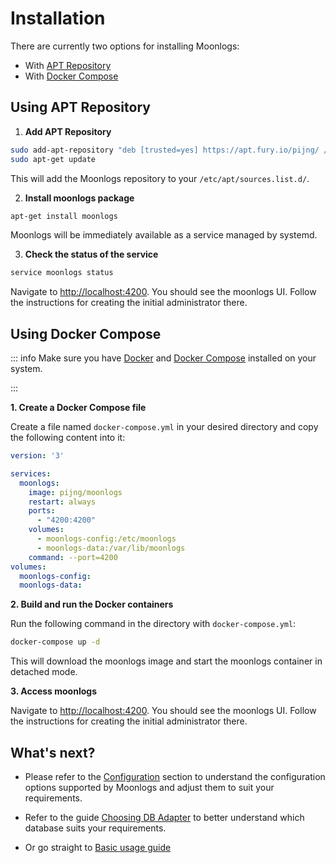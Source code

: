 # Installation

There are currently two options for installing Moonlogs:
* With [APT Repository](#using-apt-repository)
* With [Docker Compose](#using-docker-compose)

## Using APT Repository

1. **Add APT Repository**

```bash
sudo add-apt-repository "deb [trusted=yes] https://apt.fury.io/pijng/ /"
sudo apt-get update
```

This will add the Moonlogs repository to your `/etc/apt/sources.list.d/`.


2. **Install moonlogs package**

```bash
apt-get install moonlogs
```
Moonlogs will be immediately available as a service managed by systemd.

3. **Check the status of the service**

```bash
service moonlogs status
```

Navigate to [http://localhost:4200](http://localhost:4200). You should see the moonlogs UI. Follow the instructions for creating the initial administrator there.


## Using Docker Compose

::: info
Make sure you have [Docker](https://docs.docker.com/engine/install/) and [Docker Compose](https://docs.docker.com/compose/install/) installed on your system.

:::

**1. Create a Docker Compose file**

Create a file named `docker-compose.yml` in your desired directory and copy the following content into it:

```yaml
version: '3'

services:
  moonlogs:
    image: pijng/moonlogs
    restart: always
    ports:
      - "4200:4200"
    volumes:
      - moonlogs-config:/etc/moonlogs
      - moonlogs-data:/var/lib/moonlogs
    command: --port=4200
volumes:
  moonlogs-config:
  moonlogs-data:
```

**2. Build and run the Docker containers**

Run the following command in the directory with `docker-compose.yml`:

```bash
docker-compose up -d
```

This will download the moonlogs image and start the moonlogs container in detached mode.

**3. Access moonlogs**

Navigate to [http://localhost:4200](http://localhost:4200). You should see the moonlogs UI. Follow the instructions for creating the initial administrator there.

## What's next?

* Please refer to the [Configuration](/tutorial/configuration) section to understand the configuration options supported by Moonlogs and adjust them to suit your requirements.

* Refer to the guide [Choosing DB Adapter](/tutorial/choosing-db-adapter) to better understand which database suits your requirements.

* Or go straight to [Basic usage guide](/usage/basics)